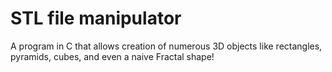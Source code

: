 # STL file manipulator

A program in C that allows creation of numerous 3D objects like rectangles, pyramids,
cubes, and even a naive Fractal shape!

